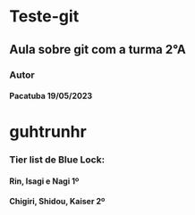 # Teste-git
## Aula sobre git com a turma 2°A
### Autor
#### Pacatuba 19/05/2023
# guhtrunhr

### Tier list de Blue Lock:
#### Rin, Isagi e Nagi 1º
#### Chigiri, Shidou, Kaiser 2º
